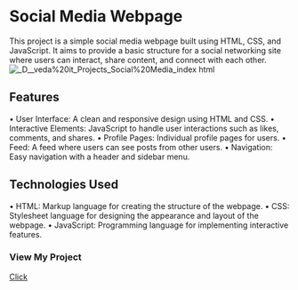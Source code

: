 # Social Media Webpage
This project is a simple social media webpage built using HTML, CSS, and JavaScript. It aims to provide a basic structure for a social networking site where users can interact, share content, and connect with each other.
![_D__veda%20it_Projects_Social%20Media_index html](https://github.com/user-attachments/assets/e9692f6b-ffee-45d6-9ccb-97b6feabd260)

## Features
• User Interface: A clean and responsive design using HTML and CSS. 
• Interactive Elements: JavaScript to handle user interactions such as likes, comments, and shares.
• Profile Pages: Individual profile pages for users.
• Feed: A feed where users can see posts from other users.
• Navigation: Easy navigation with a header and sidebar menu.

## Technologies Used
• HTML: Markup language for creating the structure of the webpage.
• CSS: Stylesheet language for designing the appearance and layout of the webpage.
• JavaScript: Programming language for implementing interactive features.

### View My Project
[Click]( https://ganeshnaidu09.github.io/Social-Media-Page/)

